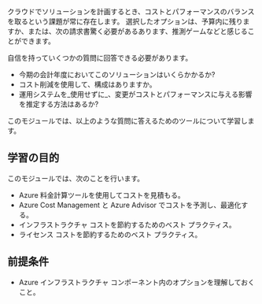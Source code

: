 クラウドでソリューションを計画するとき、コストとパフォーマンスのバランスを取るという課題が常に存在します。 選択したオプションは、予算内に残りますか、または、次の請求書驚く必要があるあります、推測ゲームなどと感じることができます。

自信を持っていくつかの質問に回答できる必要があります。

- 今期の会計年度においてこのソリューションはいくらかかるか?
- コスト削減を使用して、構成はありますか。
- 運用システムを_使用せずに_、変更がコストとパフォーマンスに与える影響を推定する方法はあるか?

このモジュールでは、以上のような質問に答えるためのツールについて学習します。

## <a name="learning-objectives"></a>学習の目的

このモジュールでは、次のことを行います。

- Azure 料金計算ツールを使用してコストを見積もる。
- Azure Cost Management と Azure Advisor でコストを予測し、最適化する。
- インフラストラクチャ コストを節約するためのベスト プラクティス。
- ライセンス コストを節約するためのベスト プラクティス。

## <a name="prerequisite"></a>前提条件

- Azure インフラストラクチャ コンポーネント内のオプションを理解しておくこと。
